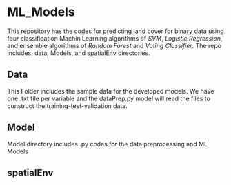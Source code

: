 # ML_Models
This repository has the codes for predicting land cover for binary data using four classification Machin Learning algorithms of *SVM*, *Logistic Regression*, and ensemble algorithms of *Random Forest* and *Voting Classifier*.
The repo includes: data, Models, and spatialEnv directories.

## Data
This Folder includes the sample data for the developed models. We have one .txt file per variable and the dataPrep.py model will read the files to cunstruct the training-test-validation data.

## Model
Model directory includes .py codes for the data preprocessing and ML Models

## spatialEnv

